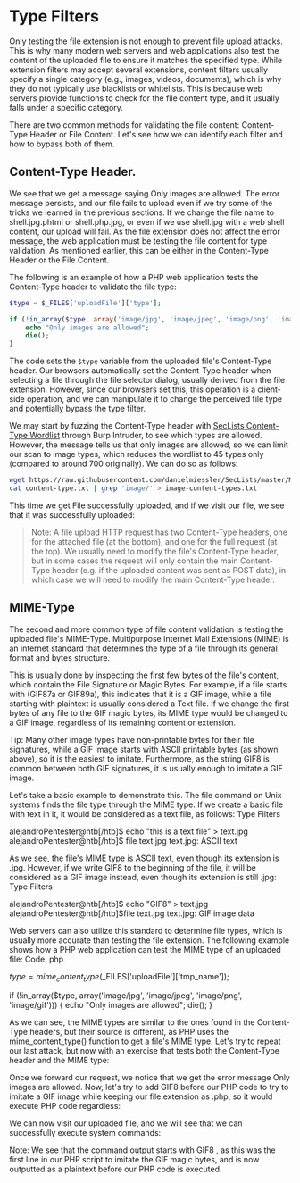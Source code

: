 # Type Filters
Only testing the file extension is not enough to prevent file upload attacks.
This is why many modern web servers and web applications also test the content of the uploaded file to ensure it matches the specified type. While extension filters may accept several extensions, content
filters usually specify a single category (e.g., images, videos, documents), which is why they do not typically use blacklists or whitelists. This is because web servers provide functions to check for 
the file content type, and it usually falls under a specific category.

There are two common methods for validating the file content: Content-Type Header or File Content. Let's see how we can identify each filter and how to bypass both of them.

## Content-Type Header.
We see that we get a message saying Only images are allowed. The error message persists, and our file fails to upload even if we try some of the tricks we learned in the previous sections. 
If we change the file name to shell.jpg.phtml or shell.php.jpg, or even if we use shell.jpg with a web shell content, our upload will fail. As the file extension does not affect the error message, 
the web application must be testing the file content for type validation. As mentioned earlier, this can be either in the Content-Type Header or the File Content.

The following is an example of how a PHP web application tests the Content-Type header to validate the file type:


```php
$type = $_FILES['uploadFile']['type'];

if (!in_array($type, array('image/jpg', 'image/jpeg', 'image/png', 'image/gif'))) {
    echo "Only images are allowed";
    die();
}
```

The code sets the `$type` variable from the uploaded file's Content-Type header. Our browsers automatically set the Content-Type header when selecting a file through the file selector dialog,
usually derived from the file extension. However, since our browsers set this, this operation is a client-side operation, and we can manipulate it to change the perceived file type and potentially 
bypass the type filter.

We may start by fuzzing the Content-Type header with [SecLists Content-Type Wordlist](https://github.com/danielmiessler/SecLists/blob/master/Miscellaneous/Web/content-type.txt) through Burp Intruder,
to see which types are allowed. However, the message tells us that only images are allowed, so we can limit our scan to image types, which reduces the wordlist to 45 types only 
(compared to around 700 originally). We can do so as follows:

```bash
wget https://raw.githubusercontent.com/danielmiessler/SecLists/master/Miscellaneous/web/content-type.txt
cat content-type.txt | grep 'image/' > image-content-types.txt
```


This time we get File successfully uploaded, and if we visit our file, we see that it was successfully uploaded: 




> Note: A file upload HTTP request has two Content-Type headers, one for the attached file (at the bottom), and one for the full request (at the top). We usually need to modify the file's Content-Type
header, but in some cases the request will only contain the main Content-Type header (e.g. if the uploaded content was sent as POST data), in which case we will need to modify the main Content-Type header.






## MIME-Type

The second and more common type of file content validation is testing the uploaded file's MIME-Type. Multipurpose Internet Mail Extensions (MIME) is an internet standard that determines the type of a file through its general format and bytes structure.

This is usually done by inspecting the first few bytes of the file's content, which contain the File Signature or Magic Bytes. For example, if a file starts with (GIF87a or GIF89a), this indicates that it is a GIF image, while a file starting with plaintext is usually considered a Text file. If we change the first bytes of any file to the GIF magic bytes, its MIME type would be changed to a GIF image, regardless of its remaining content or extension.

Tip: Many other image types have non-printable bytes for their file signatures, while a GIF image starts with ASCII printable bytes (as shown above), so it is the easiest to imitate. Furthermore, as the string GIF8 is common between both GIF signatures, it is usually enough to imitate a GIF image.

Let's take a basic example to demonstrate this. The file command on Unix systems finds the file type through the MIME type. If we create a basic file with text in it, it would be considered as a text file, as follows:
Type Filters

alejandroPentester@htb[/htb]$ echo "this is a text file" > text.jpg 
alejandroPentester@htb[/htb]$ file text.jpg 
text.jpg: ASCII text

As we see, the file's MIME type is ASCII text, even though its extension is .jpg. However, if we write GIF8 to the beginning of the file, it will be considered as a GIF image instead, even though its extension is still .jpg:
Type Filters

alejandroPentester@htb[/htb]$ echo "GIF8" > text.jpg 
alejandroPentester@htb[/htb]$file text.jpg
text.jpg: GIF image data

Web servers can also utilize this standard to determine file types, which is usually more accurate than testing the file extension. The following example shows how a PHP web application can test the MIME type of an uploaded file:
Code: php

$type = mime_content_type($_FILES['uploadFile']['tmp_name']);

if (!in_array($type, array('image/jpg', 'image/jpeg', 'image/png', 'image/gif'))) {
    echo "Only images are allowed";
    die();
}

As we can see, the MIME types are similar to the ones found in the Content-Type headers, but their source is different, as PHP uses the mime_content_type() function to get a file's MIME type. Let's try to repeat our last attack, but now with an exercise that tests both the Content-Type header and the MIME type:


Once we forward our request, we notice that we get the error message Only images are allowed. Now, let's try to add GIF8 before our PHP code to try to imitate a GIF image while keeping our file extension as .php, so it would execute PHP code regardless:



We can now visit our uploaded file, and we will see that we can successfully execute system commands: 






Note: We see that the command output starts with GIF8 , as this was the first line in our PHP script to imitate the GIF magic bytes, and is now outputted as a plaintext before our PHP code is executed.

